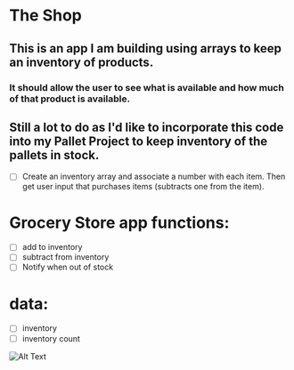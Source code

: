 # The Shop
## This is an app I am building using arrays to keep an inventory of products.
### It should allow the user to see what is available and how much of that product is available.

## Still a lot to do as I'd like to incorporate this code into my Pallet Project to keep inventory of the pallets in stock.
 
- [ ] Create an inventory array and associate a number with each item. Then get user input that purchases items (subtracts one from the item).

# Grocery Store app functions:

- [ ] add to inventory
- [ ] subtract from inventory
- [ ] Notify when out of stock
 
# data:
- [ ] inventory
- [ ] inventory count

![Alt Text](https://images.pexels.com/photos/264636/pexels-photo-264636.jpeg?auto=compress&cs=tinysrgb&h=750&w=1260)

